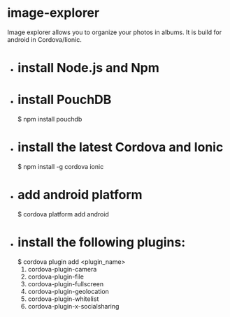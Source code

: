 # image-explorer
Image explorer allows you to organize your photos in albums. It is build for android in Cordova/Iionic.

*   # install Node.js and Npm #
*   # install PouchDB #
    $ npm install pouchdb
*   # install the latest Cordova and Ionic #
    $ npm install -g cordova ionic
*   # add android platform #
    $ cordova platform add android
*   # install the following plugins: #
    $ cordova plugin add <plugin_name>
    1.  cordova-plugin-camera
    2.  cordova-plugin-file
    3.  cordova-plugin-fullscreen
    4.  cordova-plugin-geolocation
    5.  cordova-plugin-whitelist
    6.  cordova-plugin-x-socialsharing